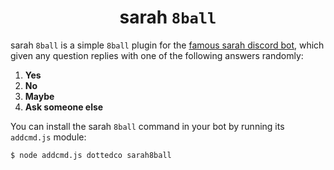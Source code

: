 <h1 align="center"> sarah <code>8ball</code> </h1>
sarah <code>8ball</code> is a simple <code>8ball</code> plugin for the <a href="https://dottedco.github.io/sarah/">famous sarah discord bot</a>, which given any question replies with one of the following answers randomly:
<ol>
  <li> <b>Yes</b> </li>
  <li> <b>No</b> </li>
  <li> <b>Maybe</b> </li>
  <li> <b>Ask someone else</b> </li>
</ol>

You can install the sarah <code>8ball</code> command in your bot by running its <code>addcmd.js</code> module:
```bash
$ node addcmd.js dottedco sarah8ball
```
